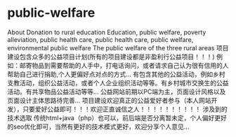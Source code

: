 # public-welfare
About  Donation to rural education  Education, public welfare, poverty alleviation, public health care, public health care, public welfare, environmental public welfare  The public welfare of the three rural areas
项目建设包含众多的公益项目计划(所有的项目建设都是非盈利行公益项目！！！)
例如：邮寄物品到需要帮助的人手中，打电话询问，或者请求自己认为很有信用的人帮助自己进行捐助,个人更偏好点对点的方式...
有包含其他的公益活动，例如乡村支教活动，组织公益活动，或者个人企业组织活动等等。有乡村城市交换生的公益活动。有共享物品公益活动等等...
公益网站前期以PC端为主，页面设计风格以及页面设计主体思路待完善...
项目建设欢迎真正的公益爱好者参与（本人网站开发），只要爱好公益即可！！！欢迎正直诚信之人！！！！！！！！！！
涉及到的技术选取 传统html+java（php）也可以，前后端是否分离暂未定，个人偏好更好的seo优化即可，当然有更好的技术模式更好，欢迎分享个人意见...








